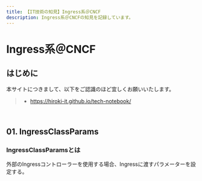 ```yaml
---
title: 【IT技術の知見】Ingress系＠CNCF
description: Ingress系＠CNCFの知見を記録しています。
---
```


# Ingress系＠CNCF

## はじめに

本サイトにつきまして、以下をご認識のほど宜しくお願いいたします。

> - https://hiroki-it.github.io/tech-notebook/

<br>

## 01. IngressClassParams

### IngressClassParamsとは

外部のIngressコントローラーを使用する場合、Ingressに渡すパラメーターを設定する。

<br>
